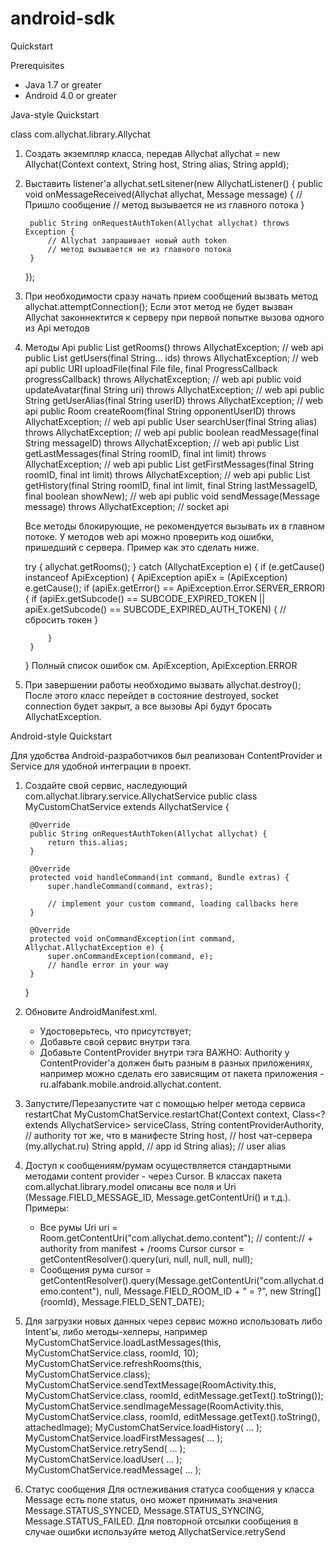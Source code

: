 # android-sdk
Quickstart

Prerequisites
- Java 1.7 or greater
- Android 4.0 or greater

Java-style Quickstart

class com.allychat.library.Allychat

1. Создать экземпляр класса, передав
    Allychat allychat = new Allychat(Context context, String host, String alias, String appId);


2. Выставить listener'a
    allychat.setLsitener(new AllychatListener() {
        public void onMessageReceived(Allychat allychat, Message message) {
            // Пришло сообщение
            // метод вызывается не из главного потока
        }

        public String onRequestAuthToken(Allychat allychat) throws Exception {
            // Allychat запрашивает новый auth token
            // метод вызывается не из главного потока
        }
    });


3. При необходимости сразу начать прием сообщений вызвать метод
    allychat.attemptConnection();
    Если этот метод не будет вызван Allychat законнектится к серверу при первой попытке вызова одного из Api методов


4. Методы Api
    public List<Room> getRooms() throws AllychatException; // web api
    public List<User> getUsers(final String... ids) throws AllychatException; // web api
    public URI uploadFile(final File file, final ProgressCallback progressCallback) throws AllychatException; // web api
    public void updateAvatar(final String uri) throws AllychatException; // web api
    public String getUserAlias(final String userID) throws AllychatException; // web api
    public Room createRoom(final String opponentUserID) throws AllychatException; // web api
    public User searchUser(final String alias) throws AllychatException; // web api
    public boolean readMessage(final String messageID) throws AllychatException; // web api
    public List<Message> getLastMessages(final String roomID, final int limit) throws AllychatException; // web api
    public List<Message> getFirstMessages(final String roomID, final int limit) throws AllychatException; // web api
    public List<Message> getHistory(final String roomID, final int limit, final String lastMessageID, final boolean showNew); // web api
    public void sendMessage(Message message) throws AllychatException; // socket api

   Все методы блокирующие, не рекомендуется вызывать их в главном потоке. У методов web api можно проверить код ошибки, пришедший с сервера.
   Пример как это сделать ниже.

    try {
        allychat.getRooms();
    } catch (AllychatException e) {
        if (e.getCause() instanceof ApiException) {
            ApiException apiEx = (ApiException) e.getCause();
            if (apiEx.getError() == ApiException.Error.SERVER_ERROR) {
                if (apiEx.getSubcode() == SUBCODE_EXPIRED_TOKEN || apiEx.getSubcode() == SUBCODE_EXPIRED_AUTH_TOKEN) {
                    // сбросить токен
                }

            }
        }
    }
    Полный список ошибок см. ApiException, ApiException.ERROR


4. При завершении работы необходимо вызвать
    allychat.destroy();
   После этого класс перейдет в состояние destroyed, socket connection будет закрыт, а все вызовы Api будут бросать AllychatException.



Android-style Quickstart


Для удобства Android-разработчиков был реализован ContentProvider и Service для удобной интеграции в проект.

1. Создайте свой сервис, наследующий com.allychat.library.service.AllychatService
    public class MyCustomChatService extends AllychatService {


        @Override
        public String onRequestAuthToken(Allychat allychat) {
            return this.alias;
        }

        @Override
        protected void handleCommand(int command, Bundle extras) {
            super.handleCommand(command, extras);

            // implement your custom command, loading callbacks here
        }

        @Override
        protected void onCommandException(int command, Allychat.AllychatException e) {
            super.onCommandException(command, e);
            // handle error in your way
        }
    }


2. Обновите AndroidManifest.xml.
    - Удостоверьтесь, что <uses-permission android:name="android.permission.INTERNET" /> присутствует;
    - Добавьте свой сервис внутри тэга <application></application>
        <service android:name=".MyCustomChatService" />
    - Добавьте ContentProvider внутри тэга <application></application>
        <provider
            android:authorities="com.allychat.demo.content"
            android:name="com.allychat.library.content.AllychatContentProvider" />
      ВАЖНО: Authority у ContentProvider'a должен быть разным в разных приложениях, например можно сделать его зависящим от пакета
      приложения - ru.alfabank.mobile.android.allychat.content.


3. Запустите/Перезапустите чат с помощью helper метода сервиса restartChat
    MyCustomChatService.restartChat(Context context,
                                    Class<? extends AllychatService> serviceClass,
                                    String contentProviderAuthority, // authority тот же, что в манифесте
                                    String host,                     // host чат-сервера (my.allychat.ru)
                                    String appId,                    // app id
                                    String alias);                   // user alias


4. Доступ к сообщениям/румам осуществляется стандартными методами content provider - через Cursor.
   В классах пакета com.allychat.library.model описаны все поля и Uri (Message.FIELD_MESSAGE_ID, Message.getContentUri() и т.д.).
   Примеры:

   - Все румы
    Uri uri = Room.getContentUri("com.allychat.demo.content"); // content:// + authority from manifest + /rooms
    Cursor cursor = getContentResolver().query(uri, null, null, null, null);
   - Сообщения рума
    cursor = getContentResolver().query(Message.getContentUri("com.allychat.demo.content"), null, Message.FIELD_ROOM_ID + " = ?", new String[] {roomId}, Message.FIELD_SENT_DATE);


5. Для загрузки новых данных через сервис можно использовать либо Intent'ы, либо методы-хелперы, например
    MyCustomChatService.loadLastMessages(this, MyCustomChatService.class, roomId, 10);
    MyCustomChatService.refreshRooms(this, MyCustomChatService.class);
    MyCustomChatService.sendTextMessage(RoomActivity.this, MyCustomChatService.class, roomId, editMessage.getText().toString());
    MyCustomChatService.sendImageMessage(RoomActivity.this, MyCustomChatService.class, roomId, editMessage.getText().toString(), attachedImage);
    MyCustomChatService.loadHistory( ... );
    MyCustomChatService.loadFirstMessages( ... );
    MyCustomChatService.retrySend( ... );
    MyCustomChatService.loadUser( ... );
    MyCustomChatService.readMessage( ... );

6. Статус сообщения
   Для остлеживания статуса сообщения у класса Message есть поле status, оно может принимать значения Message.STATUS_SYNCED,
   Message.STATUS_SYNCING, Message.STATUS_FAILED. Для повторной отсылки сообщения в случае ошибки используйте метод AllychatService.retrySend

